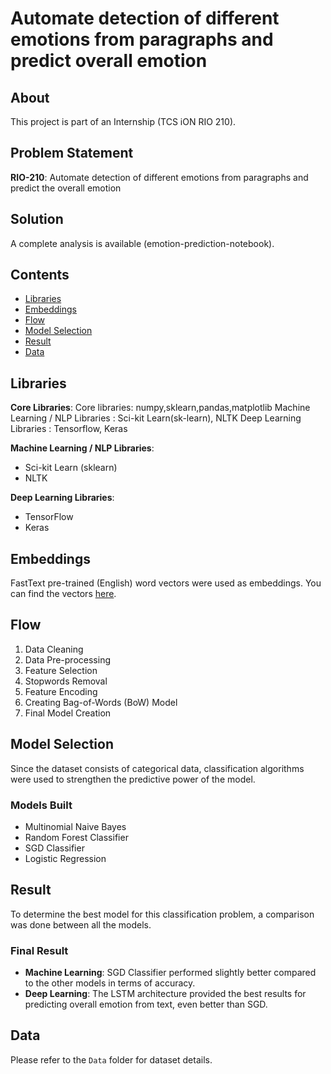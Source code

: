 # Automate detection of different emotions from paragraphs and predict overall emotion

## About
This project is part of an Internship (TCS iON RIO 210).

## Problem Statement
**RIO-210**: Automate detection of different emotions from paragraphs and predict the overall emotion

## Solution
A complete analysis is available (emotion-prediction-notebook).

## Contents
- [Libraries](#libraries)
- [Embeddings](#embeddings)
- [Flow](#flow)
- [Model Selection](#model-selection)
- [Result](#result)
- [Data](#data)

## Libraries
**Core Libraries**:
Core libraries: numpy,sklearn,pandas,matplotlib
Machine Learning / NLP Libraries  : Sci-kit Learn(sk-learn), NLTK
Deep Learning Libraries : Tensorflow, Keras

**Machine Learning / NLP Libraries**:
- Sci-kit Learn (sklearn)
- NLTK

**Deep Learning Libraries**:
- TensorFlow
- Keras

## Embeddings
FastText pre-trained (English) word vectors were used as embeddings. You can find the vectors [here](https://fasttext.cc/docs/en/english-vectors.html).

## Flow
1. Data Cleaning
2. Data Pre-processing
3. Feature Selection
4. Stopwords Removal
5. Feature Encoding
6. Creating Bag-of-Words (BoW) Model
7. Final Model Creation

## Model Selection
Since the dataset consists of categorical data, classification algorithms were used to strengthen the predictive power of the model.

### Models Built
- Multinomial Naive Bayes
- Random Forest Classifier
- SGD Classifier
- Logistic Regression

## Result
To determine the best model for this classification problem, a comparison was done between all the models.

### Final Result
- **Machine Learning**: SGD Classifier performed slightly better compared to the other models in terms of accuracy.
- **Deep Learning**: The LSTM architecture provided the best results for predicting overall emotion from text, even better than SGD.

## Data
Please refer to the `Data` folder for dataset details.


